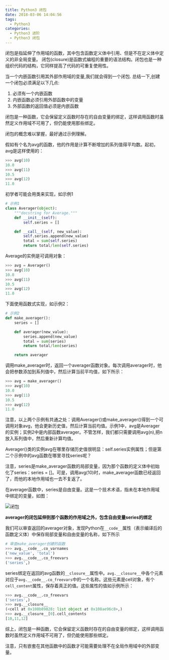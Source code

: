 ```yaml
---
title: Python3 闭包
date: 2018-03-06 14:04:56
tags:
  - Python3
categories:
  - Python3 进阶
  - Python3 闭包
---
```

闭包是指延伸了作用域的函数，其中包含函数定义体中引用、但是不在定义体中定义的非全局变量。
闭包(closure)是函数式编程的重要的语法结构。闭包也是一种组织代码的结构，它同样提高了代码的可重复使用性。

当一个内嵌函数引用其外部作用域的变量,我们就会得到一个闭包. 总结一下,创建一个闭包必须满足以下几点:

  1. 必须有一个内嵌函数
  2. 内嵌函数必须引用外部函数中的变量
  3. 外部函数的返回值必须是内嵌函数

闭包是一种函数，它会保留定义函数时存在的自由变量的绑定，这样调用函数时虽然定义作用域不可用了，但仍能使用那些绑定。
<!-- more -->

闭包的概念难以掌握，最好通过示例理解。

假如有个名为avg的函数，他的作用是计算不断增加的系列值得平均数。起初，avg是这样使用的：
```Python
>>> avg(10)
10.0
>>> avg(11)
10.5
>>> avg(12)
11.0

```
初学者可能会用类来实现，如示例1
```python
# 示例1
class Averager(object):
    """docstring for Average."""
    def __init__(self):
        self.series = []

    def __call__(self, new_value):
        self.series.append(new_value)
        total = sum(self.series)
        return total/len(self.series)

```
Average的实例是可调用对象：
```python
>>> avg = Averager()
>>> avg(10)
10.0
>>> avg(11)
10.5
>>> avg(12)
11.0
```

下面使用函数式实现，如示例2：
```python
# 示例2
def make_averager():
    series = []

    def averager(new_value):
        series.append(new_value)
        total = sum(series)
        return total/len(series)

    return averager

```
调用make_averager时，返回一个averager函数对象。每次调用averager时，他会把参数添加到系列值中，然后计算当前平均值，如下所示：
```python
>>> avg = make_averager()
>>> avg(10)
10.0
>>> avg(11)
10.5
>>> avg(12)
11.0
```

注意，以上两个示例有共通之处：调用Averager()或make_averager()得到一个可调用对象avg，他会更新历史值，然后计算当前均值。示例1中，avg是Averager的实例；实例2中是内部函数averager。不管怎样，我们都只需要调用avg(n),把n放入系列值中，然后重新计算均值。

Averager()类的实例avg在哪里存储历史值很明显：self.series实例属性；但是第二个示例中的avg函数在哪里寻找series呢？

注意，series是make_averager函数的局部变量，因为那个函数的定义体中初始化了series：series = []。可是，调用avg(10)时，make_averager函数已经返回了，而他的本地作用域也一去不复返了。

在averager函数中，series是自由变量。这是一个技术术语，指未在本地作用域中绑定的变量，如图：

![闭包](http://upload-images.jianshu.io/upload_images/2952111-039ebc44d7803bbd.png?imageMogr2/auto-orient/strip%7CimageView2/2/w/1240)

**averager的闭包延伸到那个函数的作用域之外，包含自由变量series的绑定**

我们可以审查返回的averager对象，发现Python在`__code__`属性（表示编译后的函数定义体）中保存局部变量和自由变量的名称，如下所示

```Python
# 审查make_averager创建的函数
>>> avg.__code__.co_varnames
('new_value', 'total')
>>> avg.__code__.co_freevars
('series',)
```

series绑定在返回的avg函数的`__closure__`属性中。`avg.__closure__`中各个元素对应于`avg.__code__.co_freevars`中的一个名称。这些元素是cell对象，有个`cell_content`属性，保存着真正的值。这些属性的值如示例所示：
```python
>>> avg.__code__.co_freevars
('series',)
>>> avg.__closure__
(<cell at 0x108b89828: list object at 0x108ae96c8>,)
>>> avg.__closure__[0].cell_contents
[10,11,12]
```
综上，闭包是一种函数，它会保留定义函数时存在的自由变量的绑定，这样调用函数时虽然定义作用域不可用了，但仍能使用那些绑定。

注意，只有嵌套在其他函数中的函数才可能需要处理不在全局作用域中的外部变量。
